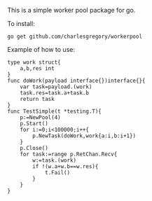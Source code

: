This is a simple worker pool package for go.

To install:

    go get github.com/charlesgregory/workerpool

Example of how to use:

    type work struct{
    	a,b,res int
    }
    func doWork(payload interface{})interface{}{
    	var task=payload.(work)
    	task.res=task.a+task.b
    	return task
    }
    func TestSimple(t *testing.T){
    	p:=NewPool(4)
    	p.Start()
    	for i:=0;i<100000;i++{
    		p.NewTask(doWork,work{a:i,b:i+1})
    	}
    	p.Close()
    	for task:=range p.RetChan.Recv{
    		w:=task.(work)
    		if !(w.a+w.b==w.res){
    			t.Fail()
    		}
    	}
    }
